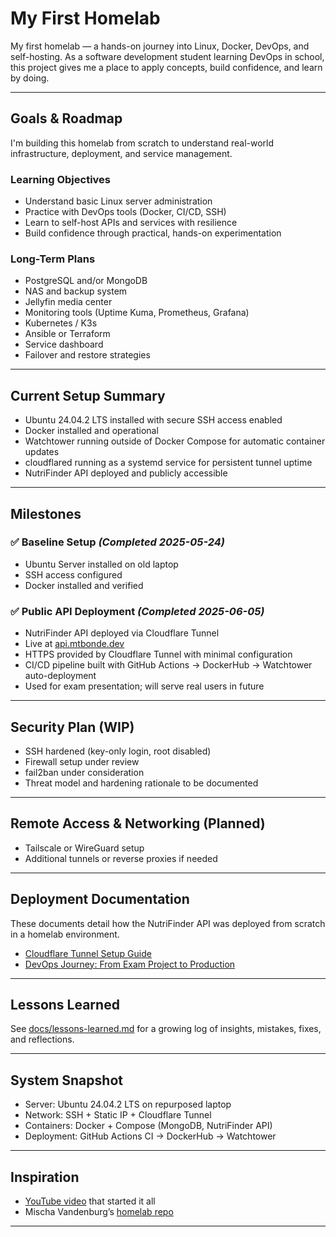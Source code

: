# My First Homelab

My first homelab — a hands-on journey into Linux, Docker, DevOps, and self-hosting.
As a software development student learning DevOps in school, this project gives me a place to apply concepts, build confidence, and learn by doing.

---

## Goals & Roadmap

I'm building this homelab from scratch to understand real-world infrastructure, deployment, and service management.

### Learning Objectives

* Understand basic Linux server administration
* Practice with DevOps tools (Docker, CI/CD, SSH)
* Learn to self-host APIs and services with resilience
* Build confidence through practical, hands-on experimentation

### Long-Term Plans

* PostgreSQL and/or MongoDB
* NAS and backup system
* Jellyfin media center
* Monitoring tools (Uptime Kuma, Prometheus, Grafana)
* Kubernetes / K3s
* Ansible or Terraform
* Service dashboard
* Failover and restore strategies

---

## Current Setup Summary

* Ubuntu 24.04.2 LTS installed with secure SSH access enabled
* Docker installed and operational
* Watchtower running outside of Docker Compose for automatic container updates
* cloudflared running as a systemd service for persistent tunnel uptime
* NutriFinder API deployed and publicly accessible

---

## Milestones

### ✅ Baseline Setup *(Completed 2025-05-24)*

* Ubuntu Server installed on old laptop
* SSH access configured
* Docker installed and verified

### ✅ Public API Deployment *(Completed 2025-06-05)*

* NutriFinder API deployed via Cloudflare Tunnel
* Live at [api.mtbonde.dev](https://api.mtbonde.dev)
* HTTPS provided by Cloudflare Tunnel with minimal configuration
* CI/CD pipeline built with GitHub Actions → DockerHub → Watchtower auto-deployment
* Used for exam presentation; will serve real users in future

---

## Security Plan (WIP)

* SSH hardened (key-only login, root disabled)
* Firewall setup under review
* fail2ban under consideration
* Threat model and hardening rationale to be documented

---

## Remote Access & Networking (Planned)

* Tailscale or WireGuard setup
* Additional tunnels or reverse proxies if needed

---

## Deployment Documentation

These documents detail how the NutriFinder API was deployed from scratch in a homelab environment.

* [Cloudflare Tunnel Setup Guide](docs/cloudflare-tunnel.md)
* [DevOps Journey: From Exam Project to Production](docs/devops-journey.md)

---

## Lessons Learned

See [docs/lessons-learned.md](docs/lessons-learned.md) for a growing log of insights, mistakes, fixes, and reflections.

---

## System Snapshot

* Server: Ubuntu 24.04.2 LTS on repurposed laptop
* Network: SSH + Static IP + Cloudflare Tunnel
* Containers: Docker + Compose (MongoDB, NutriFinder API)
* Deployment: GitHub Actions CI → DockerHub → Watchtower

---

## Inspiration

* [YouTube video](https://www.youtube.com/watch?v=8s0DWeHuEaw) that started it all
* Mischa Vandenburg’s [homelab repo](https://github.com/mischavandenburg/homelab)

---

